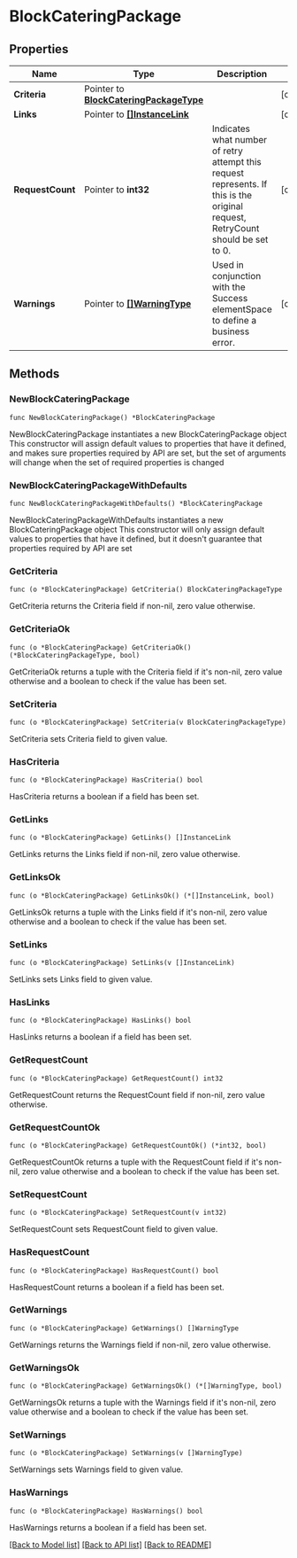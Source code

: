 # BlockCateringPackage

## Properties

Name | Type | Description | Notes
------------ | ------------- | ------------- | -------------
**Criteria** | Pointer to [**BlockCateringPackageType**](BlockCateringPackageType.md) |  | [optional] 
**Links** | Pointer to [**[]InstanceLink**](InstanceLink.md) |  | [optional] 
**RequestCount** | Pointer to **int32** | Indicates what number of retry attempt this request represents. If this is the original request, RetryCount should be set to 0. | [optional] 
**Warnings** | Pointer to [**[]WarningType**](WarningType.md) | Used in conjunction with the Success elementSpace to define a business error. | [optional] 

## Methods

### NewBlockCateringPackage

`func NewBlockCateringPackage() *BlockCateringPackage`

NewBlockCateringPackage instantiates a new BlockCateringPackage object
This constructor will assign default values to properties that have it defined,
and makes sure properties required by API are set, but the set of arguments
will change when the set of required properties is changed

### NewBlockCateringPackageWithDefaults

`func NewBlockCateringPackageWithDefaults() *BlockCateringPackage`

NewBlockCateringPackageWithDefaults instantiates a new BlockCateringPackage object
This constructor will only assign default values to properties that have it defined,
but it doesn't guarantee that properties required by API are set

### GetCriteria

`func (o *BlockCateringPackage) GetCriteria() BlockCateringPackageType`

GetCriteria returns the Criteria field if non-nil, zero value otherwise.

### GetCriteriaOk

`func (o *BlockCateringPackage) GetCriteriaOk() (*BlockCateringPackageType, bool)`

GetCriteriaOk returns a tuple with the Criteria field if it's non-nil, zero value otherwise
and a boolean to check if the value has been set.

### SetCriteria

`func (o *BlockCateringPackage) SetCriteria(v BlockCateringPackageType)`

SetCriteria sets Criteria field to given value.

### HasCriteria

`func (o *BlockCateringPackage) HasCriteria() bool`

HasCriteria returns a boolean if a field has been set.

### GetLinks

`func (o *BlockCateringPackage) GetLinks() []InstanceLink`

GetLinks returns the Links field if non-nil, zero value otherwise.

### GetLinksOk

`func (o *BlockCateringPackage) GetLinksOk() (*[]InstanceLink, bool)`

GetLinksOk returns a tuple with the Links field if it's non-nil, zero value otherwise
and a boolean to check if the value has been set.

### SetLinks

`func (o *BlockCateringPackage) SetLinks(v []InstanceLink)`

SetLinks sets Links field to given value.

### HasLinks

`func (o *BlockCateringPackage) HasLinks() bool`

HasLinks returns a boolean if a field has been set.

### GetRequestCount

`func (o *BlockCateringPackage) GetRequestCount() int32`

GetRequestCount returns the RequestCount field if non-nil, zero value otherwise.

### GetRequestCountOk

`func (o *BlockCateringPackage) GetRequestCountOk() (*int32, bool)`

GetRequestCountOk returns a tuple with the RequestCount field if it's non-nil, zero value otherwise
and a boolean to check if the value has been set.

### SetRequestCount

`func (o *BlockCateringPackage) SetRequestCount(v int32)`

SetRequestCount sets RequestCount field to given value.

### HasRequestCount

`func (o *BlockCateringPackage) HasRequestCount() bool`

HasRequestCount returns a boolean if a field has been set.

### GetWarnings

`func (o *BlockCateringPackage) GetWarnings() []WarningType`

GetWarnings returns the Warnings field if non-nil, zero value otherwise.

### GetWarningsOk

`func (o *BlockCateringPackage) GetWarningsOk() (*[]WarningType, bool)`

GetWarningsOk returns a tuple with the Warnings field if it's non-nil, zero value otherwise
and a boolean to check if the value has been set.

### SetWarnings

`func (o *BlockCateringPackage) SetWarnings(v []WarningType)`

SetWarnings sets Warnings field to given value.

### HasWarnings

`func (o *BlockCateringPackage) HasWarnings() bool`

HasWarnings returns a boolean if a field has been set.


[[Back to Model list]](../README.md#documentation-for-models) [[Back to API list]](../README.md#documentation-for-api-endpoints) [[Back to README]](../README.md)


